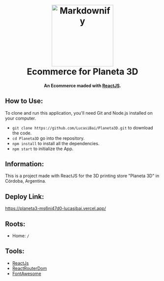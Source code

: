 <h1 align="center">
  <br>
  <a href="https://www.instagram.com/planeta3d__/">
  <img src="https://scontent.fcor11-1.fna.fbcdn.net/v/t39.30808-6/329022248_2087415871453407_1872073311350912393_n.jpg?_nc_cat=109&ccb=1-7&_nc_sid=09cbfe&_nc_ohc=Kywa_e2uqa4AX8WbHfW&_nc_ht=scontent.fcor11-1.fna&oh=00_AfB_qo2zSvb_a8Rj6AswyBfJUNM0pQWiiapBPdnXbPxrSQ&oe=6405BDEB" alt="Markdownify" width="200"></a>
  <br>
  Ecommerce for Planeta 3D
  <br>
</h1>

<h4 align="center">An Ecommerce maded with <a href="https://reactjs.org/">ReactJS</a>.</h4>

## How to Use:

To clone and run this application, you'll need Git and Node.js installed on your computer.

- `git clone https://github.com/LucasiBai/Planeta3D.git` to download the code.
- `cd Planeta3D` go into the repository.
- `npm install` to install all the dependencies.
- `npm start` to initialize the App.

## Information:

This is a project made with ReactJS for the 3D printing store "Planeta 3D" in Córdoba, Argentina.

## Deploy Link:

https://planeta3-ms6ni47d0-lucasibai.vercel.app/

## Roots:

- Home: `/`

## Tools:

- [ReactJs](https://es.reactjs.org/)
- [ReactRouterDom](https://reactrouter.com/)
- [FontAwesome](https://fontawesome.com/)

<!-- ## Example: -->
